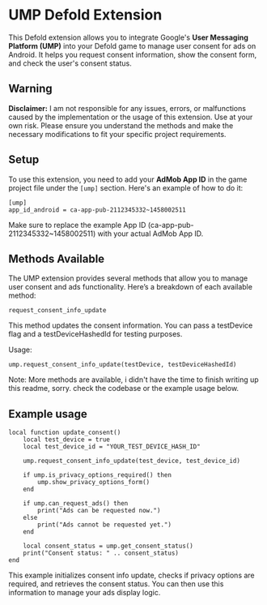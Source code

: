 # UMP Defold Extension

This Defold extension allows you to integrate Google's **User Messaging Platform (UMP)** into your Defold game to manage user consent for ads on Android. It helps you request consent information, show the consent form, and check the user's consent status.

## Warning

**Disclaimer:** I am not responsible for any issues, errors, or malfunctions caused by the implementation or the usage of this extension. Use at your own risk. Please ensure you understand the methods and make the necessary modifications to fit your specific project requirements.

## Setup

To use this extension, you need to add your **AdMob App ID** in the game project file under the `[ump]` section. Here's an example of how to do it:

```
[ump]
app_id_android = ca-app-pub-2112345332~1458002511
```

Make sure to replace the example App ID (ca-app-pub-2112345332~1458002511) with your actual AdMob App ID.

## Methods Available
The UMP extension provides several methods that allow you to manage user consent and ads functionality. Here’s a breakdown of each available method:

```
request_consent_info_update

```
This method updates the consent information. You can pass a testDevice flag and a testDeviceHashedId for testing purposes.

Usage:


```
ump.request_consent_info_update(testDevice, testDeviceHashedId)

```

Note:
More methods are available, i didn't have the time to finish writing up this readme, sorry.
check the codebase or the example usage below.


## Example usage

```
local function update_consent()
    local test_device = true
    local test_device_id = "YOUR_TEST_DEVICE_HASH_ID"
    
    ump.request_consent_info_update(test_device, test_device_id)

    if ump.is_privacy_options_required() then
        ump.show_privacy_options_form()
    end
    
    if ump.can_request_ads() then
        print("Ads can be requested now.")
    else
        print("Ads cannot be requested yet.")
    end

    local consent_status = ump.get_consent_status()
    print("Consent status: " .. consent_status)
end

```
This example initializes consent info update, checks if privacy options are required, and retrieves the consent status. You can then use this information to manage your ads display logic.